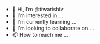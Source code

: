 - 👋 Hi, I’m @tiwarishiv
- 👀 I’m interested in ...
- 🌱 I’m currently learning ...
- 💞️ I’m looking to collaborate on ...
- 📫 How to reach me ...

<!---
tiwarishiv/tiwarishiv is a ✨ special ✨ repository because its `README.md` (this file) appears on your GitHub profile.
You can click the Preview link to take a look at your changes.
--->
